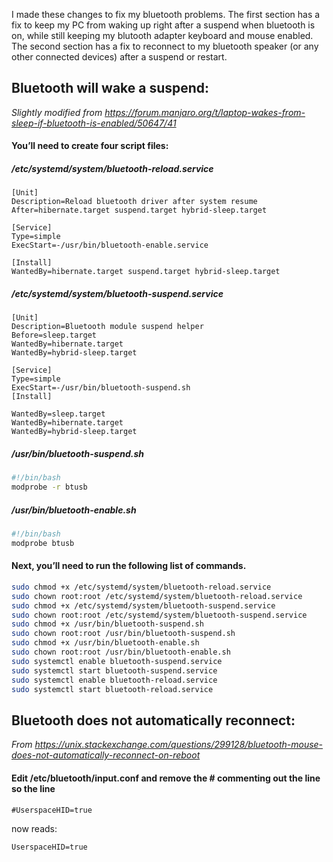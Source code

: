 I made these changes to fix my bluetooth problems. The first section has a fix to keep my PC from waking up right after a suspend when bluetooth is on, while still keeping my blutooth adapter keyboard and mouse enabled. The second section has a fix to reconnect to my bluetooth speaker (or any other connected devices) after a suspend or restart.

## Bluetooth will wake a suspend: ##
*Slightly modified from https://forum.manjaro.org/t/laptop-wakes-from-sleep-if-bluetooth-is-enabled/50647/41*
#### You’ll need to create four script files: ####

##### /etc/systemd/system/bluetooth-reload.service #####
```
[Unit]
Description=Reload bluetooth driver after system resume
After=hibernate.target suspend.target hybrid-sleep.target

[Service]
Type=simple
ExecStart=-/usr/bin/bluetooth-enable.service

[Install]
WantedBy=hibernate.target suspend.target hybrid-sleep.target
```
##### /etc/systemd/system/bluetooth-suspend.service #####
```
[Unit]
Description=Bluetooth module suspend helper
Before=sleep.target
WantedBy=hibernate.target
WantedBy=hybrid-sleep.target

[Service]
Type=simple
ExecStart=-/usr/bin/bluetooth-suspend.sh
[Install]

WantedBy=sleep.target
WantedBy=hibernate.target
WantedBy=hybrid-sleep.target
```

##### /usr/bin/bluetooth-suspend.sh #####
```sh
#!/bin/bash
modprobe -r btusb
```

##### /usr/bin/bluetooth-enable.sh #####
```sh
#!/bin/bash
modprobe btusb
```

#### Next, you’ll need to run the following list of commands. ####

```sh
sudo chmod +x /etc/systemd/system/bluetooth-reload.service
sudo chown root:root /etc/systemd/system/bluetooth-reload.service
sudo chmod +x /etc/systemd/system/bluetooth-suspend.service
sudo chown root:root /etc/systemd/system/bluetooth-suspend.service
sudo chmod +x /usr/bin/bluetooth-suspend.sh
sudo chown root:root /usr/bin/bluetooth-suspend.sh
sudo chmod +x /usr/bin/bluetooth-enable.sh
sudo chown root:root /usr/bin/bluetooth-enable.sh
sudo systemctl enable bluetooth-suspend.service
sudo systemctl start bluetooth-suspend.service
sudo systemctl enable bluetooth-reload.service
sudo systemctl start bluetooth-reload.service
```

## Bluetooth does not automatically reconnect: ##
*From https://unix.stackexchange.com/questions/299128/bluetooth-mouse-does-not-automatically-reconnect-on-reboot*

#### Edit /etc/bluetooth/input.conf and remove the # commenting out the line so the line ####

`#UserspaceHID=true`

now reads:

`UserspaceHID=true`
